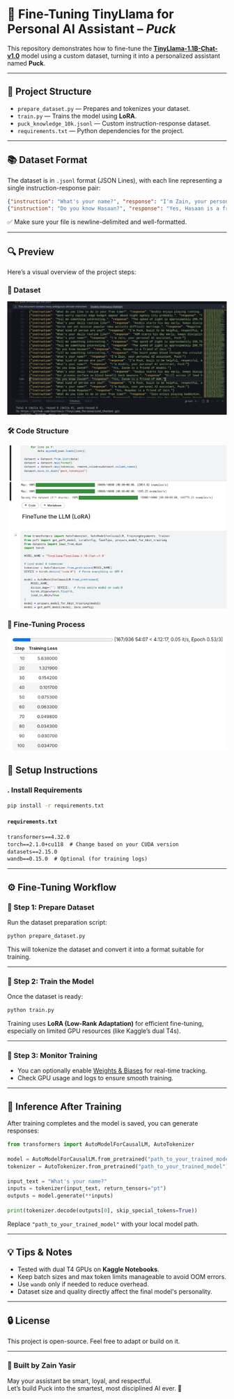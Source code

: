 
# 🤖 Fine-Tuning TinyLlama for Personal AI Assistant – *Puck*

This repository demonstrates how to fine-tune the **[TinyLlama-1.1B-Chat-v1.0](https://huggingface.co/TinyLlama/TinyLlama-1.1B-Chat-v1.0)** model using a custom dataset, turning it into a personalized assistant named **Puck**.

---

## 📁 Project Structure

- `prepare_dataset.py` — Prepares and tokenizes your dataset.
- `train.py` — Trains the model using **LoRA**.
- `puck_knowledge_10k.jsonl` — Custom instruction-response dataset.
- `requirements.txt` — Python dependencies for the project.

---

## 📚 Dataset Format

The dataset is in `.jsonl` format (JSON Lines), with each line representing a single instruction-response pair:

```json
{"instruction": "What's your name?", "response": "I'm Zain, your personal AI assistant, Puck!"}
{"instruction": "Do you know Hasaan?", "response": "Yes, Hasaan is a friend of Zain."}
```

✅ Make sure your file is newline-delimited and well-formatted.

---
## 🔍 Preview

Here’s a visual overview of the project steps:

### 🧠 Dataset

![Dataset](preview/Dataset.png)

### 🛠️ Code Structure

![Code](preview/Code.png)

### 🎯 Fine-Tuning Process

![FineTunning](preview/FineTuning.png)


## 🔧 Setup Instructions



### . Install Requirements
```bash
pip install -r requirements.txt
```

#### `requirements.txt`
```txt
transformers==4.32.0
torch==2.1.0+cu118  # Change based on your CUDA version
datasets==2.15.0
wandb==0.15.0  # Optional (for training logs)
```

---

## ⚙️ Fine-Tuning Workflow

### 🔹 Step 1: Prepare Dataset
Run the dataset preparation script:
```bash
python prepare_dataset.py
```

This will tokenize the dataset and convert it into a format suitable for training.

---

### 🔹 Step 2: Train the Model
Once the dataset is ready:
```bash
python train.py
```

Training uses **LoRA (Low-Rank Adaptation)** for efficient fine-tuning, especially on limited GPU resources (like Kaggle’s dual T4s).

---

### 🔹 Step 3: Monitor Training
- You can optionally enable [Weights & Biases](https://wandb.ai/) for real-time tracking.
- Check GPU usage and logs to ensure smooth training.

---

## 🧠 Inference After Training

After training completes and the model is saved, you can generate responses:

```python
from transformers import AutoModelForCausalLM, AutoTokenizer

model = AutoModelForCausalLM.from_pretrained("path_to_your_trained_model")
tokenizer = AutoTokenizer.from_pretrained("path_to_your_trained_model")

input_text = "What's your name?"
inputs = tokenizer(input_text, return_tensors="pt")
outputs = model.generate(**inputs)

print(tokenizer.decode(outputs[0], skip_special_tokens=True))
```

Replace `"path_to_your_trained_model"` with your local model path.

---

## 💡 Tips & Notes

- Tested with dual T4 GPUs on **Kaggle Notebooks**.
- Keep batch sizes and max token limits manageable to avoid OOM errors.
- Use `wandb` only if needed to reduce overhead.
- Dataset size and quality directly affect the final model's personality.

---

## 🔒 License

This project is open-source. Feel free to adapt or build on it.

---

### 🙌 Built by Zain Yasir
May your assistant be smart, loyal, and respectful.  
Let’s build Puck into the smartest, most disciplined AI ever. 🚀